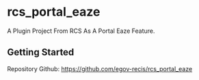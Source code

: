 # rcs_portal_eaze

A Plugin Project From RCS As A Portal Eaze Feature.

## Getting Started

Repository Github: https://github.com/egov-recis/rcs_portal_eaze
